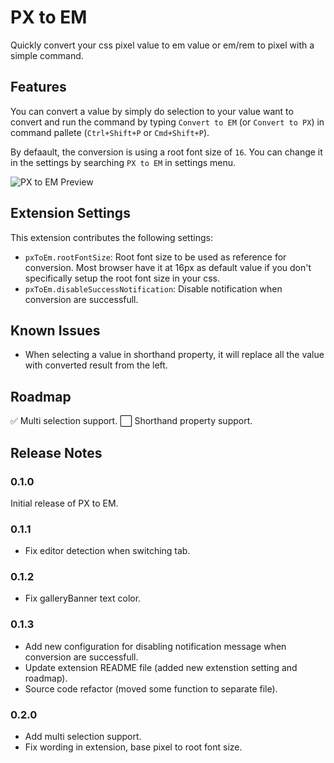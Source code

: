 # PX to EM

Quickly convert your css pixel value to em value or em/rem to pixel with a simple command.

## Features

You can convert a value by simply do selection to your value want to convert and run the command by typing `Convert to EM` (or `Convert to PX`) in command pallete (`Ctrl+Shift+P` or `Cmd+Shift+P`).

By defaault, the conversion is using a root font size of `16`. You can change it in the settings by searching `PX to EM` in settings menu.

![PX to EM Preview](https://i.imgur.com/IzteRCT.gif)

## Extension Settings

This extension contributes the following settings:

- `pxToEm.rootFontSize`: Root font size to be used as reference for conversion. Most browser have it at 16px as default value if you don't specifically setup the root font size in your css.
- `pxToEm.disableSuccessNotification`: Disable notification when conversion are successfull.

## Known Issues

- When selecting a value in shorthand property, it will replace all the value with converted result from the left.

## Roadmap

:white_check_mark: Multi selection support.
:white_large_square: Shorthand property support.

## Release Notes

### 0.1.0

Initial release of PX to EM.

### 0.1.1

- Fix editor detection when switching tab.

### 0.1.2

- Fix galleryBanner text color.

### 0.1.3

- Add new configuration for disabling notification message when conversion are successfull.
- Update extension README file (added new extenstion setting and roadmap).
- Source code refactor (moved some function to separate file).

### 0.2.0

- Add multi selection support.
- Fix wording in extension, base pixel to root font size.
